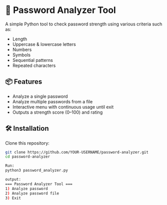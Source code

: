 # 🔐 Password Analyzer Tool

A simple Python tool to check password strength using various criteria such as:
- Length
- Uppercase & lowercase letters
- Numbers
- Symbols
- Sequential patterns
- Repeated characters

## 📦 Features
- Analyze a single password
- Analyze multiple passwords from a file
- Interactive menu with continuous usage until exit
- Outputs a strength score (0–100) and rating

## 🛠️ Installation
Clone this repository:
```bash
git clone https://github.com/YOUR-USERNAME/password-analyzer.git
cd password-analyzer

Run:
python3 password_analyzer.py

output:
=== Password Analyzer Tool ===
1) Analyze password
2) Analyze password file
3) Exit
